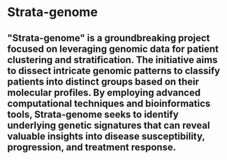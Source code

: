 # Strata-genome

## "Strata-genome" is a groundbreaking project focused on leveraging genomic data for patient clustering and stratification. The initiative aims to dissect intricate genomic patterns to classify patients into distinct groups based on their molecular profiles. By employing advanced computational techniques and bioinformatics tools, Strata-genome seeks to identify underlying genetic signatures that can reveal valuable insights into disease susceptibility, progression, and treatment response.
